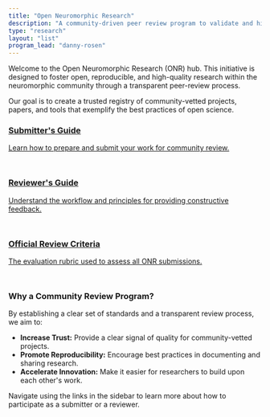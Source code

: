 ```yaml
---
title: "Open Neuromorphic Research"
description: "A community-driven peer review program to validate and highlight reproducible, high-impact research in neuromorphic computing. Discover community-approved papers and learn how to submit your work."
type: "research"
layout: "list"
program_lead: "danny-rosen"
---
```


Welcome to the Open Neuromorphic Research (ONR) hub. This initiative is designed to foster open, reproducible, and high-quality research within the neuromorphic community through a transparent peer-review process.

Our goal is to create a trusted registry of community-vetted projects, papers, and tools that exemplify the best practices of open science.

<div class="space-y-4 my-8">
  <a href="./guide/submitter-guide/" class="group no-style block p-6 bg-theme-light dark:bg-darkmode-theme-light rounded-lg shadow-md hover:shadow-xl hover:-translate-y-1 transition-all duration-300">
    <div class="flex justify-between items-center">
      <div>
        <h3 class="text-xl font-semibold text-dark dark:text-darkmode-dark styled-link">Submitter's Guide</h3>
        <p class="text-text dark:text-darkmode-text mt-1">Learn how to prepare and submit your work for community review.</p>
      </div>
      <span class="text-2xl text-primary dark:text-darkmode-primary transition-transform transform group-hover:translate-x-1 ml-4 no-underline">
        <svg class="icon icon-arrow-right" fill="currentColor" aria-hidden="true" role="img" style="display: inline-block; vertical-align: middle; width: 1em; height: 1em;"><use xlink:href="#icon-solid-arrow-right"></use></svg>
      </span>
    </div>
  </a>
  <a href="./guide/reviewer-guide/" class="group no-style block p-6 bg-theme-light dark:bg-darkmode-theme-light rounded-lg shadow-md hover:shadow-xl hover:-translate-y-1 transition-all duration-300">
    <div class="flex justify-between items-center">
      <div>
        <h3 class="text-xl font-semibold text-dark dark:text-darkmode-dark styled-link">Reviewer's Guide</h3>
        <p class="text-text dark:text-darkmode-text mt-1">Understand the workflow and principles for providing constructive feedback.</p>
      </div>
      <span class="text-2xl text-primary dark:text-darkmode-primary transition-transform transform group-hover:translate-x-1 ml-4 no-underline">
        <svg class="icon icon-arrow-right" fill="currentColor" aria-hidden="true" role="img" style="display: inline-block; vertical-align: middle; width: 1em; height: 1em;"><use xlink:href="#icon-solid-arrow-right"></use></svg>
      </span>
    </div>
  </a>
    <a href="./guide/review-criteria/" class="group no-style block p-6 bg-theme-light dark:bg-darkmode-theme-light rounded-lg shadow-md hover:shadow-xl hover:-translate-y-1 transition-all duration-300">
    <div class="flex justify-between items-center">
      <div>
        <h3 class="text-xl font-semibold text-dark dark:text-darkmode-dark styled-link">Official Review Criteria</h3>
        <p class="text-text dark:text-darkmode-text mt-1">The evaluation rubric used to assess all ONR submissions.</p>
      </div>
      <span class="text-2xl text-primary dark:text-darkmode-primary transition-transform transform group-hover:translate-x-1 ml-4 no-underline">
        <svg class="icon icon-arrow-right" fill="currentColor" aria-hidden="true" role="img" style="display: inline-block; vertical-align: middle; width: 1em; height: 1em;"><use xlink:href="#icon-solid-arrow-right"></use></svg>
      </span>
    </div>
  </a>
</div>

<h3>Why a Community Review Program?</h3>

By establishing a clear set of standards and a transparent review process, we aim to:
- <strong>Increase Trust:</strong> Provide a clear signal of quality for community-vetted projects.
- <strong>Promote Reproducibility:</strong> Encourage best practices in documenting and sharing research.
- <strong>Accelerate Innovation:</strong> Make it easier for researchers to build upon each other's work.

Navigate using the links in the sidebar to learn more about how to participate as a submitter or a reviewer.
